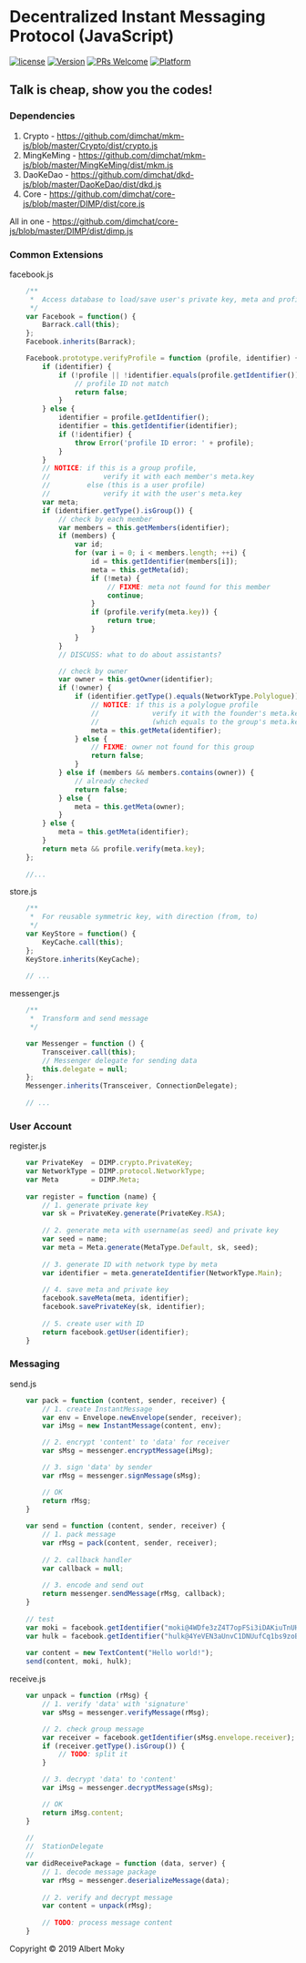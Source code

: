 # Decentralized Instant Messaging Protocol (JavaScript)

[![license](https://img.shields.io/github/license/mashape/apistatus.svg)](https://github.com/dimchat/core-js/blob/master/LICENSE)
[![Version](https://img.shields.io/badge/alpha-0.1.0-red.svg)](https://github.com/dimchat/core-js/archive/master.zip)
[![PRs Welcome](https://img.shields.io/badge/PRs-welcome-brightgreen.svg)](https://github.com/dimchat/core-js/pulls)
[![Platform](https://img.shields.io/badge/Platform-ECMAScript%205.1-brightgreen.svg)](https://github.com/dimchat/core-js/wiki)

## Talk is cheap, show you the codes!

### Dependencies

1. Crypto - <https://github.com/dimchat/mkm-js/blob/master/Crypto/dist/crypto.js>
2. MingKeMing - <https://github.com/dimchat/mkm-js/blob/master/MingKeMing/dist/mkm.js>
3. DaoKeDao - <https://github.com/dimchat/dkd-js/blob/master/DaoKeDao/dist/dkd.js>
4. Core - <https://github.com/dimchat/core-js/blob/master/DIMP/dist/core.js>

All in one - <https://github.com/dimchat/core-js/blob/master/DIMP/dist/dimp.js>

### Common Extensions

facebook.js

```javascript
    /**
     *  Access database to load/save user's private key, meta and profiles
     */
    var Facebook = function() {
        Barrack.call(this);
    };
    Facebook.inherits(Barrack);

    Facebook.prototype.verifyProfile = function (profile, identifier) {
        if (identifier) {
            if (!profile || !identifier.equals(profile.getIdentifier())) {
                // profile ID not match
                return false;
            }
        } else {
            identifier = profile.getIdentifier();
            identifier = this.getIdentifier(identifier);
            if (!identifier) {
                throw Error('profile ID error: ' + profile);
            }
        }
        // NOTICE: if this is a group profile,
        //             verify it with each member's meta.key
        //         else (this is a user profile)
        //             verify it with the user's meta.key
        var meta;
        if (identifier.getType().isGroup()) {
            // check by each member
            var members = this.getMembers(identifier);
            if (members) {
                var id;
                for (var i = 0; i < members.length; ++i) {
                    id = this.getIdentifier(members[i]);
                    meta = this.getMeta(id);
                    if (!meta) {
                        // FIXME: meta not found for this member
                        continue;
                    }
                    if (profile.verify(meta.key)) {
                        return true;
                    }
                }
            }
            // DISCUSS: what to do about assistants?

            // check by owner
            var owner = this.getOwner(identifier);
            if (!owner) {
                if (identifier.getType().equals(NetworkType.Polylogue)) {
                    // NOTICE: if this is a polylogue profile
                    //             verify it with the founder's meta.key
                    //             (which equals to the group's meta.key)
                    meta = this.getMeta(identifier);
                } else {
                    // FIXME: owner not found for this group
                    return false;
                }
            } else if (members && members.contains(owner)) {
                // already checked
                return false;
            } else {
                meta = this.getMeta(owner);
            }
        } else {
            meta = this.getMeta(identifier);
        }
        return meta && profile.verify(meta.key);
    };
    
    //...
```

store.js

```javascript
    /**
     *  For reusable symmetric key, with direction (from, to)
     */
    var KeyStore = function() {
        KeyCache.call(this);
    };
    KeyStore.inherits(KeyCache);
    
    // ...
```

messenger.js

```javascript
    /**
     *  Transform and send message
     */

    var Messenger = function () {
        Transceiver.call(this);
        // Messenger delegate for sending data
        this.delegate = null;
    };
    Messenger.inherits(Transceiver, ConnectionDelegate);
    
    // ...
```

### User Account

register.js

```javascript
    var PrivateKey  = DIMP.crypto.PrivateKey;
    var NetworkType = DIMP.protocol.NetworkType;
    var Meta        = DIMP.Meta;
    
    var register = function (name) {
        // 1. generate private key
        var sk = PrivateKey.generate(PrivateKey.RSA);
        
        // 2. generate meta with username(as seed) and private key
        var seed = name;
        var meta = Meta.generate(MetaType.Default, sk, seed);
        
        // 3. generate ID with network type by meta
        var identifier = meta.generateIdentifier(NetworkType.Main);
        
        // 4. save meta and private key
        facebook.saveMeta(meta, identifier);
        facebook.savePrivateKey(sk, identifier);
        
        // 5. create user with ID
        return facebook.getUser(identifier);
    }
```

### Messaging

send.js

```javascript
    var pack = function (content, sender, receiver) {
        // 1. create InstantMessage
        var env = Envelope.newEnvelope(sender, receiver);
        var iMsg = new InstantMessage(content, env);

        // 2. encrypt 'content' to 'data' for receiver
        var sMsg = messenger.encryptMessage(iMsg);

        // 3. sign 'data' by sender
        var rMsg = messenger.signMessage(sMsg);

        // OK
        return rMsg;
    }
    
    var send = function (content, sender, receiver) {
        // 1. pack message
        var rMsg = pack(content, sender, receiver);
        
        // 2. callback handler
        var callback = null;
        
        // 3. encode and send out
        return messenger.sendMessage(rMsg, callback);
    }
    
    // test
    var moki = facebook.getIdentifier("moki@4WDfe3zZ4T7opFSi3iDAKiuTnUHjxmXekk");
    var hulk = facebook.getIdentifier("hulk@4YeVEN3aUnvC1DNUufCq1bs9zoBSJTzVEj");
        
    var content = new TextContent("Hello world!");
    send(content, moki, hulk);
```

receive.js

```javascript
    var unpack = function (rMsg) {
        // 1. verify 'data' with 'signature'
        var sMsg = messenger.verifyMessage(rMsg);

        // 2. check group message
        var receiver = facebook.getIdentifier(sMsg.envelope.receiver);
        if (receiver.getType().isGroup()) {
            // TODO: split it
        }

        // 3. decrypt 'data' to 'content'
        var iMsg = messenger.decryptMessage(sMsg);

        // OK
        return iMsg.content;
    }
    
    //
    //  StationDelegate
    //
    var didReceivePackage = function (data, server) {
        // 1. decode message package
        var rMsg = messenger.deserializeMessage(data);
        
        // 2. verify and decrypt message
        var content = unpack(rMsg);
        
        // TODO: process message content
    }
```


Copyright &copy; 2019 Albert Moky
